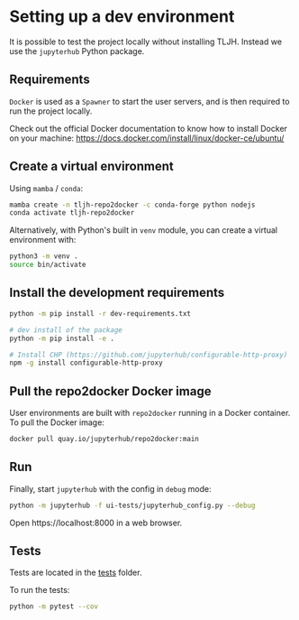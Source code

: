 # Setting up a dev environment

It is possible to test the project locally without installing TLJH. Instead we use the `jupyterhub` Python package.

## Requirements

`Docker` is used as a `Spawner` to start the user servers, and is then required to run the project locally.

Check out the official Docker documentation to know how to install Docker on your machine: https://docs.docker.com/install/linux/docker-ce/ubuntu/

## Create a virtual environment

Using `mamba` / `conda`:

```bash
mamba create -n tljh-repo2docker -c conda-forge python nodejs
conda activate tljh-repo2docker
```

Alternatively, with Python's built in `venv` module, you can create a virtual environment with:

```bash
python3 -m venv .
source bin/activate
```

## Install the development requirements

```bash
python -m pip install -r dev-requirements.txt

# dev install of the package
python -m pip install -e .

# Install CHP (https://github.com/jupyterhub/configurable-http-proxy)
npm -g install configurable-http-proxy
```

## Pull the repo2docker Docker image

User environments are built with `repo2docker` running in a Docker container. To pull the Docker image:

```bash
docker pull quay.io/jupyterhub/repo2docker:main
```

## Run

Finally, start `jupyterhub` with the config in `debug` mode:

```bash
python -m jupyterhub -f ui-tests/jupyterhub_config.py --debug
```

Open https://localhost:8000 in a web browser.

## Tests

Tests are located in the [tests](./tests) folder.

To run the tests:

```bash
python -m pytest --cov
```
